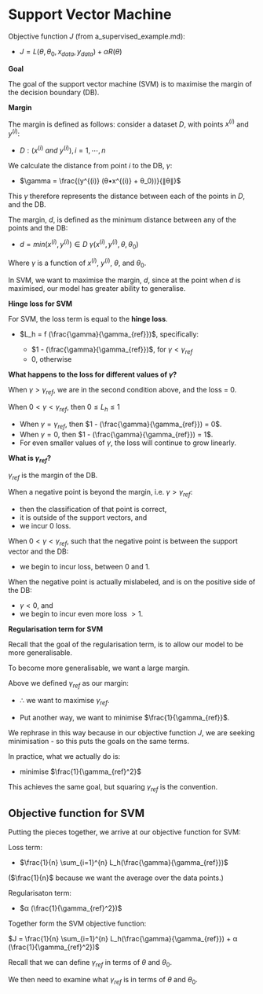 # Support Vector Machine

Objective function $J$ (from a_supervised_example.md):

- $J = L(θ, θ_0, x_{data}, y_{data}) + αR(θ)$

**Goal**

The goal of the support vector machine (SVM) is to maximise the margin of the decision boundary (DB).

**Margin**

The margin is defined as follows: consider a dataset $D$, with points $x^{(i)}$ and $y^{(i)}$:

- $D: { (x^{(i)}~ and ~y^{(i)}) }, i=1,⋯,n$

We calculate the distance from point $i$ to the DB, $\gamma$:

- $\gamma = \frac{(y^{(i)} (θ•x^{(i)} + θ_0))}{∥θ∥}$

This $\gamma$ therefore represents the distance between each of the points in $D$, and the DB.

The margin, $d$, is defined as the minimum distance between any of the points and the DB:

- $d = min(x^{(i)}, y^{(i)}) ∈ D~\gamma(x^{(i)},y^{(i)},θ,θ_0)$

Where $\gamma$ is a function of $x^{(i)}$, $y^{(i)}$, $θ$, and $θ_0$.

In SVM, we want to maximise the margin, $d$, since at the point when $d$ is maximised, our model has greater ability to generalise.

**Hinge loss for SVM**

For SVM, the loss term is equal to the **hinge loss**.

- $L_h = f (\frac{\gamma}{\gamma_{ref}})$, specifically:

  - $1 - (\frac{\gamma}{\gamma_{ref}})$, for $\gamma < \gamma_{ref}$
  - $0$, otherwise

**What happens to the loss for different values of $\gamma$?**

When $\gamma > \gamma_{ref}$, we are in the second condition above, and the loss = $0$.

When $0 < \gamma < \gamma_{ref}$, then $0 \leq L_h \leq 1$

- When $\gamma = \gamma_{ref}$, then $1 - (\frac{\gamma}{\gamma_{ref}}) = 0$.
- When $\gamma = 0$, then $1 - (\frac{\gamma}{\gamma_{ref}}) = 1$.
- For even smaller values of $\gamma$, the loss will continue to grow linearly.

**What is $\gamma_{ref}$?**

$\gamma_{ref}$ is the margin of the DB.

When a negative point is beyond the margin, i.e. $\gamma > \gamma_{ref}$:

- then the classification of that point is correct,
- it is outside of the support vectors, and
- we incur 0 loss.

When $0 < \gamma < \gamma_{ref}$, such that the negative point is between the support vector and the DB:

- we begin to incur loss, between 0 and 1.

When the negative point is actually mislabeled, and is on the positive side of the DB:

- $\gamma < 0$, and
- we begin to incur even more loss $> 1$.

**Regularisation term for SVM**

Recall that the goal of the regularisation term, is to allow our model to be more generalisable.

To become more generalisable, we want a large margin.

Above we defined $\gamma_{ref}$ as our margin:

- ∴ we want to maximise $\gamma_{ref}$.

- Put another way, we want to minimise $\frac{1}{\gamma_{ref}}$.

We rephrase in this way because in our objective function $J$, we are seeking minimisation - so this puts the goals on the same terms.

In practice, what we actually do is:

- minimise $\frac{1}{\gamma_{ref}^2}$

This achieves the same goal, but squaring $\gamma_{ref}$ is the convention.

## Objective function for SVM

Putting the pieces together, we arrive at our objective function for SVM:

Loss term:

- $\frac{1}{n} \sum_{i=1}^{n} L_h(\frac{\gamma}{\gamma_{ref}})$

($\frac{1}{n}$ because we want the average over the data points.)

Regularisaton term:

- $α (\frac{1}{\gamma_{ref}^2})$

Together form the SVM objective function:

$J = \frac{1}{n} \sum_{i=1}^{n} L_h(\frac{\gamma}{\gamma_{ref}}) + α (\frac{1}{\gamma_{ref}^2})$

Recall that we can define $\gamma_{ref}$ in terms of $θ$ and $θ_0$.

We then need to examine what $\gamma_{ref}$ is in terms of $θ$ and $θ_0$.
